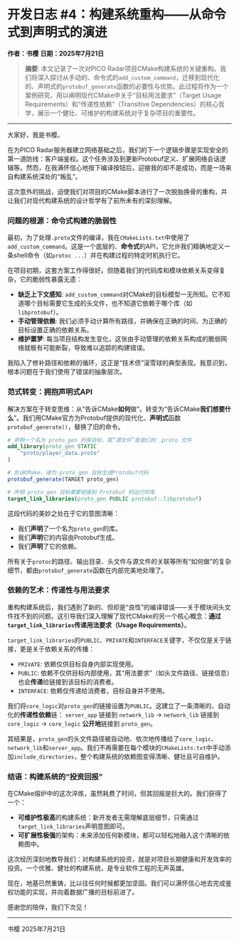 # 开发日志 #4：构建系统重构——从命令式到声明式的演进

**作者：书樱**
**日期：2025年7月21日**

> **摘要**: 本文记录了一次对PICO Radar项目CMake构建系统的关键重构。我们将深入探讨从手动的、命令式的`add_custom_command`，迁移到现代化的、声明式的`protobuf_generate`函数的必要性与优势。此过程将作为一个案例研究，用以阐明现代CMake中关于“目标用法要求”（Target Usage Requirements）和“传递性依赖”（Transitive Dependencies）的核心哲学，展示一个健壮、可维护的构建系统对于复杂项目的重要性。

---

大家好，我是书樱。

在为PICO Radar服务器建立网络基础之后，我们的下一个逻辑步骤是实现安全的第一道防线：客户端鉴权。这个任务涉及到更新Protobuf定义、扩展网络会话逻辑等。然而，在我满怀信心地按下编译按钮后，迎接我的却不是成功，而是一场来自构建系统深处的“叛乱”。

这次意外的挑战，迫使我们对项目的CMake脚本进行了一次脱胎换骨的重构，并让我们对现代构建系统的设计哲学有了前所未有的深刻理解。

### 问题的根源：命令式构建的脆弱性

最初，为了处理`.proto`文件的编译，我在`CMakeLists.txt`中使用了`add_custom_command`。这是一个底层的、**命令式**的API，它允许我们精确地定义一条shell命令（如`protoc ...`）并在构建过程的特定时机执行它。

在项目初期，这套方案工作得很好。但随着我们的代码库和模块依赖关系变得复杂，它的脆弱性暴露无遗：
-   **缺乏上下文感知**: `add_custom_command`对CMake的目标模型一无所知。它不知道哪个目标需要它生成的头文件，也不知道它依赖于哪个库（如`libprotobuf`）。
-   **手动管理依赖**: 我们必须手动计算所有路径，并确保在正确的时间、为正确的目标设置正确的依赖关系。
-   **维护噩梦**: 每当项目结构发生变化，这张由手动管理的依赖关系构成的脆弱网络就极有可能断裂，导致难以追踪的构建错误。

我陷入了修补路径和依赖的循环，这正是“技术债”滚雪球的典型表现。我意识到，根本问题在于我们使用了错误的抽象层次。

### 范式转变：拥抱声明式API

解决方案在于转变思维：从“告诉CMake**如何**做”，转变为“告诉CMake**我们想要什么**”。我们用CMake官方为Protobuf提供的现代化、**声明式**函数`protobuf_generate()`，替换了旧的命令。

```cmake
# 声明一个名为 proto_gen 的库目标，其“源文件”是我们的 .proto 文件
add_library(proto_gen STATIC
    "proto/player_data.proto"
)

# 告诉CMake，请为 proto_gen 目标生成Protobuf代码
protobuf_generate(TARGET proto_gen)

# 声明 proto_gen 目标需要链接到 Protobuf 的运行时库
target_link_libraries(proto_gen PUBLIC protobuf::libprotobuf)
```

这段代码的美妙之处在于它的意图清晰：
-   我们**声明**了一个名为`proto_gen`的库。
-   我们**声明**它的内容由Protobuf生成。
-   我们**声明**了它的依赖。

所有关于`protoc`的路径、输出目录、头文件与源文件的关联等所有“如何做”的复杂细节，都由`protobuf_generate`函数在内部完美地处理了。

### 依赖的艺术：传递性与用法要求

重构构建系统后，我们遇到了新的、但却是“良性”的编译错误——关于模块间头文件找不到的问题。这引导我们深入理解了现代CMake的另一个核心概念：**通过`target_link_libraries`传递用法要求（Usage Requirements）**。

`target_link_libraries`的`PUBLIC`、`PRIVATE`和`INTERFACE`关键字，不仅仅是关于链接，更是关于依赖关系的传播：
-   `PRIVATE`: 依赖仅供目标自身内部实现使用。
-   `PUBLIC`: 依赖不仅供目标内部使用，其“用法要求”（如头文件路径、链接信息）也会**传递**给链接到该目标的消费者。
-   `INTERFACE`: 依赖仅传递给消费者，目标自身并不使用。

我们将`core_logic`对`proto_gen`的链接设置为`PUBLIC`。这建立了一条清晰的、自动化的**传递性依赖**链：
`server_app` 链接到 `network_lib` -> `network_lib` 链接到 `core_logic` -> `core_logic` **公开地**链接到 `proto_gen`。

其结果是，`proto_gen`的头文件路径被自动地、依次地传播给了`core_logic`、`network_lib`和`server_app`。我们不再需要在每个模块的`CMakeLists.txt`中手动添加`include_directories`，整个构建系统的依赖图变得清晰、健壮且可自维护。

### 结语：构建系统的“投资回报”

在CMake熔炉中的这次淬炼，虽然耗费了时间，但其回报是巨大的。我们获得了一个：
-   **可维护性极高**的构建系统：新开发者无需理解底层细节，只需通过`target_link_libraries`声明意图即可。
-   **可扩展性极强**的架构：未来添加任何新模块，都可以轻松地融入这个清晰的依赖图中。

这次经历深刻地教导我们：对构建系统的投资，就是对项目长期健康和开发效率的投资。一个优雅、健壮的构建系统，是专业软件工程的无声英雄。

现在，地基已然重铸，比以往任何时候都更加坚固。我们可以满怀信心地去完成鉴权功能的实现，并向着数据广播的目标前进了。

感谢您的陪伴，我们下次见！

---
书樱
2025年7月21日
